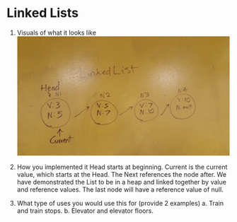 # Linked Lists

1. Visuals of what it looks like
![Image](asset/LinkListVisual.jpg)

2. How you implemented it 
Head starts at beginning. Current is the current value, which starts at the Head. The Next references the node after. We have demonstrated the List to be in a heap and linked together by value and reference values. The last node will have a reference value of null. 

3. What type of uses you would use this for (provide 2 examples)
   a. Train and train stops.
   b. Elevator and elevator floors.